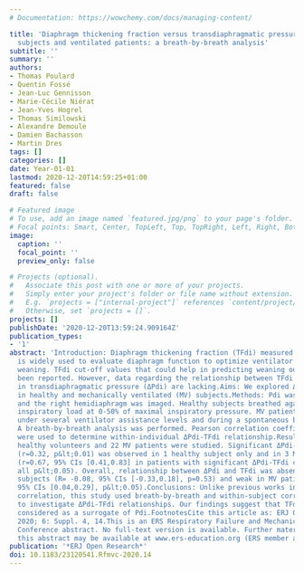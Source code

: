 ```yaml
---
# Documentation: https://wowchemy.com/docs/managing-content/

title: 'Diaphragm thickening fraction versus transdiaphragmatic pressure in healthy
  subjects and ventilated patients: a breath-by-breath analysis'
subtitle: ''
summary: ''
authors:
- Thomas Poulard
- Quentin Fossé
- Jean-Luc Gennisson
- Marie-Cécile Niérat
- Jean-Yves Hogrel
- Thomas Similowski
- Alexandre Demoule
- Damien Bachasson
- Martin Dres
tags: []
categories: []
date: Year-01-01
lastmod: 2020-12-20T14:59:25+01:00
featured: false
draft: false

# Featured image
# To use, add an image named `featured.jpg/png` to your page's folder.
# Focal points: Smart, Center, TopLeft, Top, TopRight, Left, Right, BottomLeft, Bottom, BottomRight.
image:
  caption: ''
  focal_point: ''
  preview_only: false

# Projects (optional).
#   Associate this post with one or more of your projects.
#   Simply enter your project's folder or file name without extension.
#   E.g. `projects = ["internal-project"]` references `content/project/deep-learning/index.md`.
#   Otherwise, set `projects = []`.
projects: []
publishDate: '2020-12-20T13:59:24.909164Z'
publication_types:
- '1'
abstract: 'Introduction: Diaphragm thickening fraction (TFdi) measured by ultrasound
  is widely used to evaluate diaphragm function to optimize ventilator support and
  weaning. TFdi cut-off values that could help in predicting weaning outcome have
  been reported. However, data regarding the relationship between TFdi and the changes
  in transdiaphragmatic pressure (ΔPdi) are lacking.Aims: We explored ΔPdi-TFdi relationship
  in healthy and mechanically ventilated (MV) subjects.Methods: Pdi was monitored
  and the right hemidiaphragm was imaged. Healthy subjects breathed against an external
  inspiratory load at 0-50% of maximal inspiratory pressure. MV patients were tested
  under several ventilator assistance levels and during a spontaneous breathing trial.
  A breath-by-breath analysis was performed. Pearson correlation coefficients (r)
  were used to determine within-individual ΔPdi-TFdi relationship.Results: Fifteen
  healthy volunteers and 22 MV patients were studied. Significant ΔPdi-TFdi correlation
  (r=0.32, p&lt;0.01) was observed in 1 healthy subject only and in 3 MV patients
  (r=0.67, 95% CIs [0.41,0.83] in patients with significant ΔPdi-TFdi correlation,
  all p&lt;0.05). Overall, relationship between ΔPdi and TFdi was absent in healthy
  subjects (R= -0.08, 95% CIs [-0.33,0.18], p=0.53) and weak in MV patients (R=0.17,
  95% CIs [0.04,0.29], p&lt;0.05).Conclusions: Unlike previous works investigating between-subject
  correlation, this study used breath-by-breath and within-subject correlation analyses
  to investigate ΔPdi-TFdi relationships. Our findings suggest that TFdi may not be
  considered as a surrogate of Pdi.FootnotesCite this article as: ERJ Open Research
  2020; 6: Suppl. 4, 14.This is an ERS Respiratory Failure and Mechanical Ventilation
  Conference abstract. No full-text version is available. Further material to accompany
  this abstract may be available at www.ers-education.org (ERS member access only).'
publication: '*ERJ Open Research*'
doi: 10.1183/23120541.Rfmvc-2020.14
---
```


